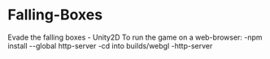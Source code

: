 # Falling-Boxes
Evade the falling boxes - Unity2D
To run the game on a web-browser:
-npm install --global http-server
-cd into builds/webgl
-http-server
